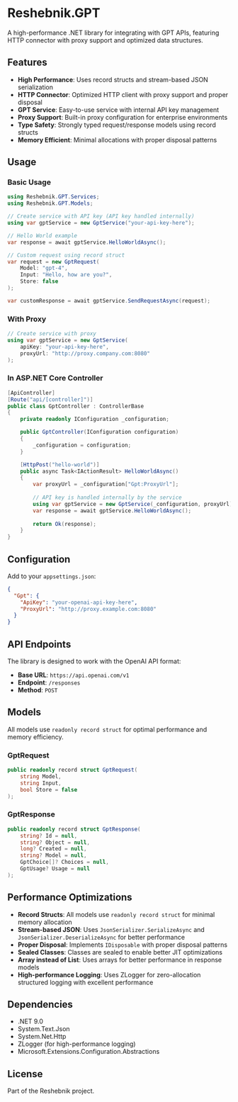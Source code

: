 # Reshebnik.GPT

A high-performance .NET library for integrating with GPT APIs, featuring HTTP connector with proxy support and optimized data structures.

## Features

- **High Performance**: Uses record structs and stream-based JSON serialization
- **HTTP Connector**: Optimized HTTP client with proxy support and proper disposal
- **GPT Service**: Easy-to-use service with internal API key management
- **Proxy Support**: Built-in proxy configuration for enterprise environments
- **Type Safety**: Strongly typed request/response models using record structs
- **Memory Efficient**: Minimal allocations with proper disposal patterns

## Usage

### Basic Usage

```csharp
using Reshebnik.GPT.Services;
using Reshebnik.GPT.Models;

// Create service with API key (API key handled internally)
using var gptService = new GptService("your-api-key-here");

// Hello World example
var response = await gptService.HelloWorldAsync();

// Custom request using record struct
var request = new GptRequest(
    Model: "gpt-4",
    Input: "Hello, how are you?",
    Store: false
);

var customResponse = await gptService.SendRequestAsync(request);
```

### With Proxy

```csharp
// Create service with proxy
using var gptService = new GptService(
    apiKey: "your-api-key-here",
    proxyUrl: "http://proxy.company.com:8080"
);
```

### In ASP.NET Core Controller

```csharp
[ApiController]
[Route("api/[controller]")]
public class GptController : ControllerBase
{
    private readonly IConfiguration _configuration;

    public GptController(IConfiguration configuration)
    {
        _configuration = configuration;
    }

    [HttpPost("hello-world")]
    public async Task<IActionResult> HelloWorldAsync()
    {
        var proxyUrl = _configuration["Gpt:ProxyUrl"];
        
        // API key is handled internally by the service
        using var gptService = new GptService(_configuration, proxyUrl);
        var response = await gptService.HelloWorldAsync();
        
        return Ok(response);
    }
}
```

## Configuration

Add to your `appsettings.json`:

```json
{
  "Gpt": {
    "ApiKey": "your-openai-api-key-here",
    "ProxyUrl": "http://proxy.example.com:8080"
  }
}
```

## API Endpoints

The library is designed to work with the OpenAI API format:

- **Base URL**: `https://api.openai.com/v1`
- **Endpoint**: `/responses`
- **Method**: `POST`

## Models

All models use `readonly record struct` for optimal performance and memory efficiency.

### GptRequest
```csharp
public readonly record struct GptRequest(
    string Model,
    string Input,
    bool Store = false
);
```

### GptResponse
```csharp
public readonly record struct GptResponse(
    string? Id = null,
    string? Object = null,
    long? Created = null,
    string? Model = null,
    GptChoice[]? Choices = null,
    GptUsage? Usage = null
);
```

## Performance Optimizations

- **Record Structs**: All models use `readonly record struct` for minimal memory allocation
- **Stream-based JSON**: Uses `JsonSerializer.SerializeAsync` and `JsonSerializer.DeserializeAsync` for better performance
- **Proper Disposal**: Implements `IDisposable` with proper disposal patterns
- **Sealed Classes**: Classes are sealed to enable better JIT optimizations
- **Array instead of List**: Uses arrays for better performance in response models
- **High-performance Logging**: Uses ZLogger for zero-allocation structured logging with excellent performance

## Dependencies

- .NET 9.0
- System.Text.Json
- System.Net.Http
- ZLogger (for high-performance logging)
- Microsoft.Extensions.Configuration.Abstractions

## License

Part of the Reshebnik project.
